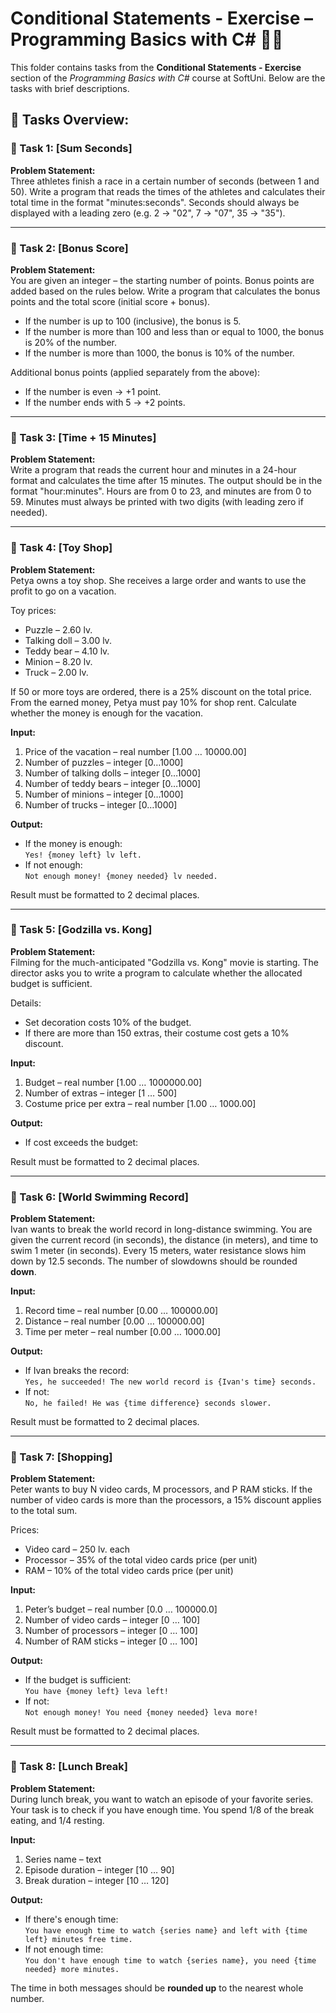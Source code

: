 # Conditional Statements - Exercise – Programming Basics with C# 🧑‍💻

This folder contains tasks from the **Conditional Statements - Exercise** section of the _Programming Basics with C#_ course at SoftUni. Below are the tasks with brief descriptions.

## 🔧 Tasks Overview:

### 📝 Task 1: [Sum Seconds]  
**Problem Statement:**  
Three athletes finish a race in a certain number of seconds (between 1 and 50). Write a program that reads the times of the athletes and calculates their total time in the format "minutes:seconds". Seconds should always be displayed with a leading zero (e.g. 2 → "02", 7 → "07", 35 → "35").

---

### 📝 Task 2: [Bonus Score]  
**Problem Statement:**  
You are given an integer – the starting number of points. Bonus points are added based on the rules below. Write a program that calculates the bonus points and the total score (initial score + bonus).

- If the number is up to 100 (inclusive), the bonus is 5.
- If the number is more than 100 and less than or equal to 1000, the bonus is 20% of the number.
- If the number is more than 1000, the bonus is 10% of the number.

Additional bonus points (applied separately from the above):

- If the number is even → +1 point.
- If the number ends with 5 → +2 points.

---

### 📝 Task 3: [Time + 15 Minutes]  
**Problem Statement:**  
Write a program that reads the current hour and minutes in a 24-hour format and calculates the time after 15 minutes. The output should be in the format "hour:minutes". Hours are from 0 to 23, and minutes are from 0 to 59. Minutes must always be printed with two digits (with leading zero if needed).

---

### 📝 Task 4: [Toy Shop]  
**Problem Statement:**  
Petya owns a toy shop. She receives a large order and wants to use the profit to go on a vacation.

Toy prices:

- Puzzle – 2.60 lv.
- Talking doll – 3.00 lv.
- Teddy bear – 4.10 lv.
- Minion – 8.20 lv.
- Truck – 2.00 lv.

If 50 or more toys are ordered, there is a 25% discount on the total price. From the earned money, Petya must pay 10% for shop rent. Calculate whether the money is enough for the vacation.

**Input:**

1. Price of the vacation – real number [1.00 … 10000.00]  
2. Number of puzzles – integer [0…1000]  
3. Number of talking dolls – integer [0…1000]  
4. Number of teddy bears – integer [0…1000]  
5. Number of minions – integer [0…1000]  
6. Number of trucks – integer [0…1000]  

**Output:**

- If the money is enough:  
  `Yes! {money left} lv left.`
- If not enough:  
  `Not enough money! {money needed} lv needed.`

Result must be formatted to 2 decimal places.

---

### 📝 Task 5: [Godzilla vs. Kong]  
**Problem Statement:**  
Filming for the much-anticipated "Godzilla vs. Kong" movie is starting. The director asks you to write a program to calculate whether the allocated budget is sufficient.

Details:

- Set decoration costs 10% of the budget.
- If there are more than 150 extras, their costume cost gets a 10% discount.

**Input:**

1. Budget – real number [1.00 … 1000000.00]  
2. Number of extras – integer [1 … 500]  
3. Costume price per extra – real number [1.00 … 1000.00]  

**Output:**

- If cost exceeds the budget:

Result must be formatted to 2 decimal places.

---

### 📝 Task 6: [World Swimming Record]  
**Problem Statement:**  
Ivan wants to break the world record in long-distance swimming. You are given the current record (in seconds), the distance (in meters), and time to swim 1 meter (in seconds). Every 15 meters, water resistance slows him down by 12.5 seconds. The number of slowdowns should be rounded **down**.

**Input:**

1. Record time – real number [0.00 … 100000.00]  
2. Distance – real number [0.00 … 100000.00]  
3. Time per meter – real number [0.00 … 1000.00]  

**Output:**

- If Ivan breaks the record:  
`Yes, he succeeded! The new world record is {Ivan's time} seconds.`
- If not:  
`No, he failed! He was {time difference} seconds slower.`

Result must be formatted to 2 decimal places.

---

### 📝 Task 7: [Shopping]  
**Problem Statement:**  
Peter wants to buy N video cards, M processors, and P RAM sticks. If the number of video cards is more than the processors, a 15% discount applies to the total sum.

Prices:

- Video card – 250 lv. each  
- Processor – 35% of the total video cards price (per unit)  
- RAM – 10% of the total video cards price (per unit)  

**Input:**

1. Peter’s budget – real number [0.0 … 100000.0]  
2. Number of video cards – integer [0 … 100]  
3. Number of processors – integer [0 … 100]  
4. Number of RAM sticks – integer [0 … 100]  

**Output:**

- If the budget is sufficient:  
`You have {money left} leva left!`
- If not:  
`Not enough money! You need {money needed} leva more!`

Result must be formatted to 2 decimal places.

---

### 📝 Task 8: [Lunch Break]  
**Problem Statement:**  
During lunch break, you want to watch an episode of your favorite series. Your task is to check if you have enough time. You spend 1/8 of the break eating, and 1/4 resting.

**Input:**

1. Series name – text  
2. Episode duration – integer [10 … 90]  
3. Break duration – integer [10 … 120]  

**Output:**

- If there's enough time:  
`You have enough time to watch {series name} and left with {time left} minutes free time.`
- If not enough time:  
`You don't have enough time to watch {series name}, you need {time needed} more minutes.`

The time in both messages should be **rounded up** to the nearest whole number.

